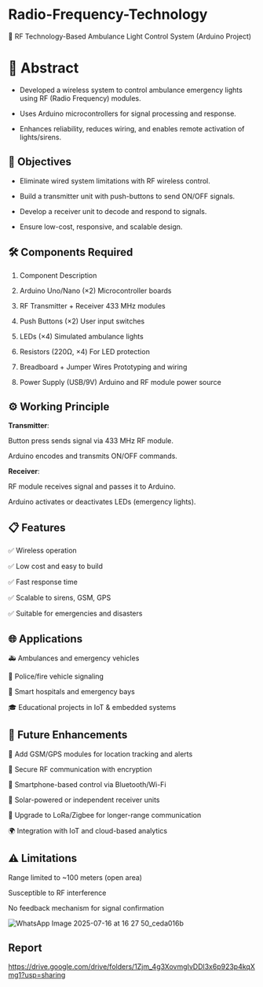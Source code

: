 # Radio-Frequency-Technology

📡 RF Technology-Based Ambulance Light Control System (Arduino Project)

# 🧾 Abstract
- Developed a wireless system to control ambulance emergency lights using RF (Radio Frequency) modules.

- Uses Arduino microcontrollers for signal processing and response.

- Enhances reliability, reduces wiring, and enables remote activation of lights/sirens.

## 🎯 Objectives
- Eliminate wired system limitations with RF wireless control.

- Build a transmitter unit with push-buttons to send ON/OFF signals.

- Develop a receiver unit to decode and respond to signals.

- Ensure low-cost, responsive, and scalable design.

## 🛠️ Components Required

1) Component	                Description

2) Arduino Uno/Nano (×2)	    Microcontroller boards

3) RF Transmitter + Receiver	433 MHz modules

4) Push Buttons (×2)	        User input switches

5) LEDs (×4)	                Simulated ambulance lights

6) Resistors (220Ω, ×4)      	For LED protection

7) Breadboard + Jumper Wires	Prototyping and wiring

8) Power Supply (USB/9V)	    Arduino and RF module power source


## ⚙️ Working Principle

**Transmitter**:

Button press sends signal via 433 MHz RF module.

Arduino encodes and transmits ON/OFF commands.

**Receiver**:

RF module receives signal and passes it to Arduino.

Arduino activates or deactivates LEDs (emergency lights).

## 📋 Features

✅ Wireless operation

✅ Low cost and easy to build

✅ Fast response time

✅ Scalable to sirens, GSM, GPS

✅ Suitable for emergencies and disasters

## 🌐 Applications

🚑 Ambulances and emergency vehicles

🚓 Police/fire vehicle signaling

🏥 Smart hospitals and emergency bays

🎓 Educational projects in IoT & embedded systems


## 🌱 Future Enhancements

📍 Add GSM/GPS modules for location tracking and alerts

🔐 Secure RF communication with encryption

📱 Smartphone-based control via Bluetooth/Wi-Fi

🔋 Solar-powered or independent receiver units

📶 Upgrade to LoRa/Zigbee for longer-range communication

🌍 Integration with IoT and cloud-based analytics

## ⚠️ Limitations

Range limited to ~100 meters (open area)

Susceptible to RF interference

No feedback mechanism for signal confirmation

![WhatsApp Image 2025-07-16 at 16 27 50_ceda016b](https://github.com/user-attachments/assets/a33c7085-f067-4e83-9ba1-490563d2abe7)


## Report

https://drive.google.com/drive/folders/1Zjm_4g3XovmgIvDDl3x6p923p4kqXmg1?usp=sharing

